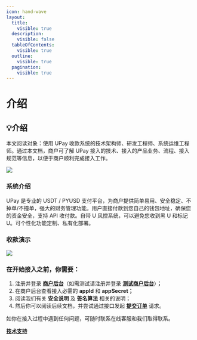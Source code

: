 ```yaml
---
icon: hand-wave
layout:
  title:
    visible: true
  description:
    visible: false
  tableOfContents:
    visible: true
  outline:
    visible: true
  pagination:
    visible: true
---
```


# 介绍

## 💡介绍

本文阅读对象：使用 UPay 收款系统的技术架构师、研发工程师、系统运维工程师。通过本文档，商户可了解 UPay 接入的技术、接入的产品业务、流程、接入规范等信息，以便于商户顺利完成接入工作。

![](https://docs.upay.ink/~gitbook/image?url=https%3A%2F%2F4108688087-files.gitbook.io%2F%7E%2Ffiles%2Fv0%2Fb%2Fgitbook-x-prod.appspot.com%2Fo%2Fspaces%252F1pnDJjcXI5yAsWksoEAL%252Fuploads%252FIDVe9w2NP9ID7rRo9EtR%252Fupay.ink.png%3Falt%3Dmedia%26token%3Db9c3b3cc-03d6-4c2c-b04a-37bd09f6697d\&width=768\&dpr=4\&quality=100\&sign=f295ee46\&sv=2)

### 系统介绍 <a href="#xi-tong-jie-shao" id="xi-tong-jie-shao"></a>

UPay 是专业的 USDT / PYUSD 支付平台，为商户提供简单易用、安全稳定、不掉单/不撞单，强大的财务管理功能。用户直接付款到您自己的钱包地址，确保您的资金安全，支持 API 收付款。自带 U 风控系统，可以避免您收到黑 U 和标记 U。可个性化功能定制、私有化部署。

### 收款演示 <a href="#shou-kuan-yan-shi" id="shou-kuan-yan-shi"></a>

![](https://docs.upay.ink/~gitbook/image?url=https%3A%2F%2F4108688087-files.gitbook.io%2F%7E%2Ffiles%2Fv0%2Fb%2Fgitbook-x-prod.appspot.com%2Fo%2Fspaces%252F1pnDJjcXI5yAsWksoEAL%252Fuploads%252FgETQZukSZdv1tnMf9WK6%252FUPay-d1.gif%3Falt%3Dmedia%26token%3Dbeb8190f-f82e-43f8-8aaa-ae19ee8f96d2\&width=768\&dpr=4\&quality=100\&sign=b03b47a8\&sv=2)

### 在开始接入之前，你需要： <a href="#zai-kai-shi-jie-ru-zhi-qian-ni-xu-yao" id="zai-kai-shi-jie-ru-zhi-qian-ni-xu-yao"></a>

1. 注册并登录 [**商户后台**](https://app.upay.ink/user/login)（如需测试请注册并登录 [**测试商户后台**](https://test.upay.ink/#/user/login)）**；**
2. 在商户后台查看接入必需的 **appId** 和 **appSecret；**
3. 阅读我们有关 **安全说明** 及 **签名算法** 相关的说明；
4. 然后你可以阅读后续文档，并尝试通过接口发起 [**提交订单**](https://docs.upay.ink/api/cn/order/submit-order) 请求。

如你在接入过程中遇到任何问题，可随时联系在线客服和我们取得联系。

[**技术支持**](https://t.me/UPay_ink)
